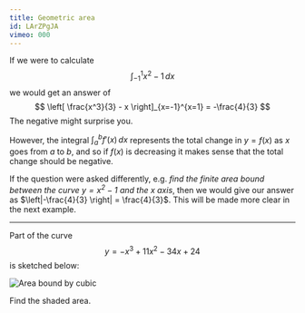 ```yaml
---
title: Geometric area
id: LArZPgJA
vimeo: 000
---
```


If we were to calculate
$$
\int_{-1}^{1} x^2 - 1 \, dx
$$
we would get an answer of
$$
\left[ \frac{x^3}{3} - x \right]_{x=-1}^{x=1} = -\frac{4}{3}
$$
The negative might surprise you.

However, the integral $\int_{a}^{b} f'(x) \, dx$ represents the total change in $y=f(x)$ as $x$ goes from $a$ to $b,$ and so if $f(x)$ is decreasing it makes sense that the total change should be negative.

If the question were asked differently, e.g. *find the finite area bound between the curve $y = x^2 - 1$ and the $x$ axis*, then we would give our answer as $\left|-\frac{4}{3} \right| = \frac{4}{3}$. This will be made more clear in the next example.

---

Part of the curve
$$
y = -x^{3} + 11 x^{2} - 34 x + 24
$$
is sketched below:

![Area bound by cubic](/img/skills/geometric-area-1.svg)

Find the shaded area.
